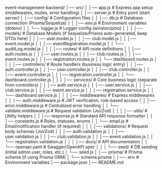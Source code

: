 event-management-backend/
│── src/
│ │── app.js # Express app setup (middlewares, routes, error handling)
│ │── server.js # Entry point (start server)
│ │── config/ # Configuration files
│ │ │── db.js # Database connection (Prisma/Sequelize)
│ │ │── env.js # Environment variables (dotenv)
│ │ └── logger.js # Logger config (winston/pino)
│ │
│ │── models/ # Database Models (if Sequelize/Prisma auto-generated, keep DTOs here)
│ │ │── user.model.js
│ │ │── club.model.js
│ │ │── event.model.js
│ │ │── eventRegistration.model.js
│ │ └── auditLog.model.js
│ │
│ │── routes/ # API route definitions
│ │ │── auth.routes.js
│ │ │── user.routes.js
│ │ │── club.routes.js
│ │ │── event.routes.js
│ │ │── registration.routes.js
│ │ └── dashboard.routes.js
│ │
│ │── controllers/ # Route handlers (business logic entry)
│ │ │── auth.controller.js
│ │ │── user.controller.js
│ │ │── club.controller.js
│ │ │── event.controller.js
│ │ │── registration.controller.js
│ │ └── dashboard.controller.js
│ │
│ │── services/ # Core business logic (separate from controllers)
│ │ │── auth.service.js
│ │ │── user.service.js
│ │ │── club.service.js
│ │ │── event.service.js
│ │ │── registration.service.js
│ │ └── dashboard.service.js
│ │
│ │── middlewares/ # Express middlewares
│ │ │── auth.middleware.js # JWT verification, role-based access
│ │ │── error.middleware.js # Centralized error handling
│ │ └── validate.middleware.js # Request validation (Joi/Zod)
│ │
│ │── utils/ # Utility helpers
│ │ │── response.js # Standard API response formatter
│ │ │── constants.js # Roles, statuses, enums
│ │ └── email.js # Email/notification handler (if required)
│ │
│ │── validations/ # Request body schemas (Joi/Zod)
│ │ │── auth.validation.js
│ │ │── user.validation.js
│ │ │── club.validation.js
│ │ │── event.validation.js
│ │ └── registration.validation.js
│ │
│ │── docs/ # API documentation
│ │ └── openapi.yaml # Swagger/OpenAPI spec
│ │
│ └── seed/ # DB seeding (initial admin user, roles, etc.)
│ └── seed.js
│
│── prisma/ # Prisma schema (if using Prisma ORM)
│ └── schema.prisma
│
│── .env # Environment variables
│── package.json
│── README.md
